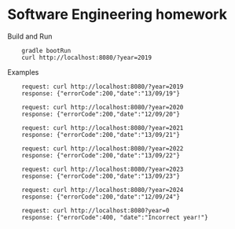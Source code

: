 # Software Engineering homework

Build and Run

        gradle bootRun
        curl http://localhost:8080/?year=2019

Examples

        request: curl http://localhost:8080/?year=2019
        response: {"errorCode":200,"date":"13/09/19"}
  
        request: curl http://localhost:8080/?year=2020
        response: {"errorCode":200,"date":"12/09/20"}
        
        request: curl http://localhost:8080/?year=2021
        response: {"errorCode":200,"date":"13/09/21"}
        
        request: curl http://localhost:8080/?year=2022
        response: {"errorCode":200,"date":"13/09/22"}
        
        request: curl http://localhost:8080/?year=2023
        response: {"errorCode":200,"date":"13/09/23"}
        
        request: curl http://localhost:8080/?year=2024
        response: {"errorCode":200,"date":"12/09/24"}
        
        request: curl http://localhost:8080?year=0  
        response: {"errorCode":400, "date":"Incorrect year!"}
        